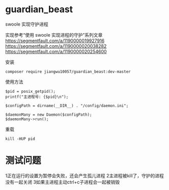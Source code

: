 # guardian_beast

swoole 实现守护进程

实现参考“使用 swoole 实现进程的守护”系列文章
https://segmentfault.com/a/1190000019927916
https://segmentfault.com/a/1190000020038282
https://segmentfault.com/a/1190000020254600

安装

```
composer require jiangwu10057/guardian_beast:dev-master
```

使用方法

```
$pid = posix_getpid();
printf("主进程号: {$pid}\n");

$configPath = dirname(__DIR__) . "/config/daemon.ini";

$daemonMany = new Daemon($configPath);
$daemonMany->run();

```

重载

```
kill -HUP pid

```

# 测试问题

1正在运行的设置为暂停会失败，还会产生孤儿进程
2主进程被kill了，守护的进程没有一起关闭
3如果主进程主动ctrl+c子进程会一起被销毁